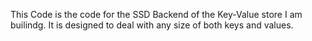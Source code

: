 This Code is the code for the SSD Backend of the Key-Value store I am builindg. It is designed to deal with any size of both keys and values. 